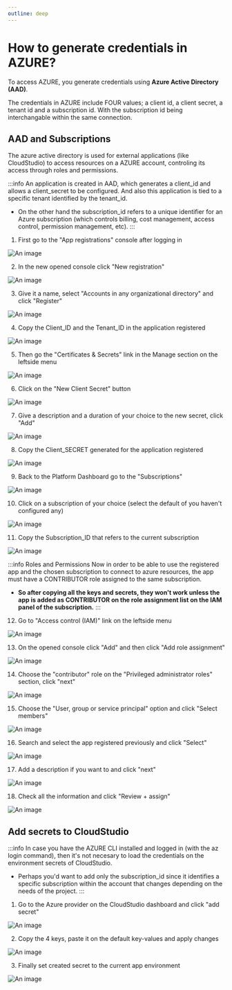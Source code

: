 ```yaml
---
outline: deep
---
```


# How to generate credentials in AZURE?

To access AZURE, you generate credentials using **Azure Active Directory (AAD)**.

The credentials in AZURE include FOUR values; a client id, a client secret, a tenant id and a subscription id. With the subscription id being interchangable within the same connection. 

## AAD and Subscriptions

The azure active directory is used for external applications (like CloudStudio) to access resources on a AZURE account, controling its access through roles and permissions.

:::info
An application is created in AAD, which generates a client_id and allows a client_secret to be configured.
And also this application is tied to a specific tenant identified by the tenant_id.

- On the other hand the subscription_id refers to a unique identifier for an Azure subscription (which controls billing, cost management, access control, permission management, etc).
:::

1. First go to the "App registrations" console after logging in

![An image](../assets/images/azure_credentials/azure_credentials_console_search.png)

2. In the new opened console click "New registration" 

![An image](../assets/images/azure_credentials/azure_credentials_app_registrations.png)

3. Give it a name, select "Accounts in any organizational directory" and click "Register"

![An image](../assets/images/azure_credentials/azure_credentials_register_new_app.png)

4. Copy the Client_ID and the Tenant_ID in the application registered

![An image](../assets/images/azure_credentials/azure_credentials_client_and_tenant_id.png)

5. Then go the "Certificates & Secrets" link in the Manage section on the leftside menu

![An image](../assets/images/azure_credentials/azure_credentials_certificates_and_secrets_link.png)

6. Click on the "New Client Secret" button

![An image](../assets/images/azure_credentials/azure_credentials_certificates_and_secrets.png)

7. Give a description and a duration of your choice to the new secret, click "Add"

![An image](../assets/images/azure_credentials/azure_credentials_certificates_and_secrets_add_new.png)

8. Copy the Client_SECRET generated for the application registered

![An image](../assets/images/azure_credentials/azure_credentials_certificates_and_secrets_copy.png)

9. Back to the Platform Dashboard go to the "Subscriptions"

![An image](../assets/images/azure_credentials/azure_credentials_subscriptions_link.png)

10. Click on a subscription of your choice (select the default of you haven't configured any)

![An image](../assets/images/azure_credentials/azure_credentials_subscriptions_list.png)

11. Copy the Subscription_ID that refers to the current subscription

![An image](../assets/images/azure_credentials/azure_credentials_subscriptions_copy.png)

:::info Roles and Permissions
Now in order to be able to use the registered app and the chosen subscription to connect to azure resources, the app must have a CONTRIBUTOR role assigned to the same subscription.

- **So after copying all the keys and secrets, they won't work unless the app is added as CONTRIBUTOR on the role assignment list on the IAM panel of the subscription.**
:::

12. Go to "Access control (IAM)" link on the leftside menu

![An image](../assets/images/azure_credentials/azure_credentials_subscriptions_iam_link.png)

13. On the opened console click "Add" and then click "Add role assignment"

![An image](../assets/images/azure_credentials/azure_credentials_subscriptions_iam.png)

14. Choose the "contributor" role on the "Privileged administrator roles" section, click "next" 

![An image](../assets/images/azure_credentials/azure_credentials_subscriptions_iam_role_assignment_1.png)

15. Choose the "User, group or service principal" option and click "Select members"

![An image](../assets/images/azure_credentials/azure_credentials_subscriptions_iam_role_assignment_2.png)

16. Search and select the app registered previously and click "Select"

![An image](../assets/images/azure_credentials/azure_credentials_subscriptions_iam_role_assignment_3.png)

17. Add a description if you want to and click "next"

![An image](../assets/images/azure_credentials/azure_credentials_subscriptions_iam_role_assignment_4.png)

18. Check all the information and click "Review + assign"

![An image](../assets/images/azure_credentials/azure_credentials_subscriptions_iam_role_assignment_5.png)

## Add secrets to CloudStudio

:::info
In case you have the AZURE CLI installed and logged in (with the az login command), then it's not necesary to load the credentials on the environment secrets of CloudStudio.

- Perhaps you'd want to add only the subscription_id since it identifies a specific subscription within the account that changes depending on the needs of the project.
:::

1. Go to the Azure provider on the CloudStudio dashboard and click "add secret"

![An image](../assets/images/azure_credentials/azure_credentials_cloud_studio_add_1.png)

2. Copy the 4 keys, paste it on the default key-values and apply changes

![An image](../assets/images/azure_credentials/azure_credentials_cloud_studio_add_2.png)

3. Finally set created secret to the current app environment

![An image](../assets/images/azure_credentials/azure_credentials_cloud_studio_add_3.png)

